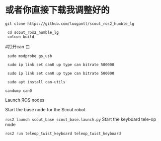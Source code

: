 # 或者你直接下载我调整好的
```
git clone https://github.com/luogantt/scout_ros2_humble_lg
```

```
 cd scout_ros2_humble_lg
 colcon build
```

#打开can 口

```
 sudo modprobe gs_usb
 ```

```
 sudo ip link set can0 up type can bitrate 500000
```

```
 sudo ip link set can0 up type can bitrate 500000
```

```
 sudo apt install can-utils
```

```
candump can0
```


Launch ROS nodes

Start the base node for the Scout robot

`ros2 launch scout_base scout_base.launch.py`
Start the keyboard tele-op node

`ros2 run teleop_twist_keyboard teleop_twist_keyboard`
